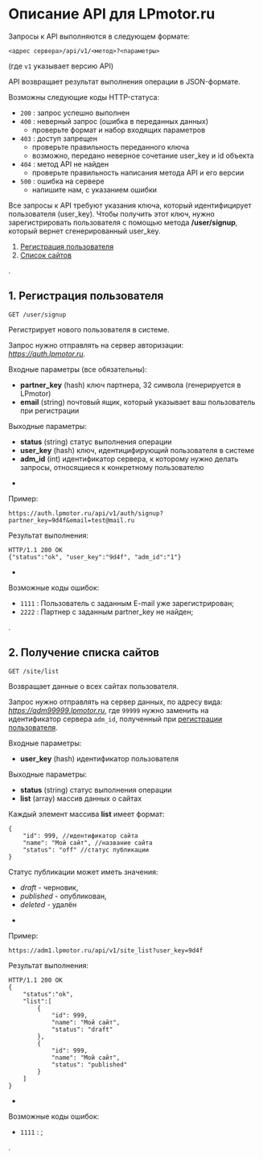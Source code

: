 # Описание API для LPmotor.ru

Запросы к API выполняются в следующем формате:

    <адрес сервера>/api/v1/<метод>?<параметры>

(где `v1` указывает версию API)

API возвращает результат выполнения операции в JSON-формате.

Возможны следующие коды HTTP-статуса:

* `200` : запрос успешно выполнен
* `400` : неверный запрос (ошибка в переданных данных)
    * проверьте формат и набор входящих параметров
* `403` : доступ запрещен
    * проверьте правильность переданного ключа
    * возможно, передано неверное сочетание user_key и id объекта
* `404` : метод API не найден
    * проверьте правильность написания метода API и его версии
* `500` : ошибка на сервере
    * напишите нам, с указанием ошибки

Все запросы к API требуют указания ключа, который идентифицирует пользователя (user_key).
Чтобы получить этот ключ, нужно зарегистрировать пользователя с помощью метода __/user/signup__, который вернет сгенерированный user_key.

1. [Регистрация пользователя](#user_reg)
1. [Список сайтов](#site_list)

.

## <a name="user_reg"></a>1. Регистрация пользователя

    GET /user/signup

Регистрирует нового пользователя в системе.

Запрос нужно отправлять на сервер авторизации: _https://auth.lpmotor.ru_.

Входные параметры (все обязательны):

* __partner_key__ (hash) ключ партнера, 32 символа (генерируется в LPmotor)
* __email__ (string) почтовый ящик, который указывает ваш пользователь при регистрации

Выходные параметры:

* __status__ (string) статус выполнения операции
* __user_key__ (hash) ключ, идентицифирующий пользователя в системе
* __adm_id__ (int) идентификатор сервера, к которому нужно делать запросы, относящиеся к конкретному пользователю

-

Пример:

    https://auth.lpmotor.ru/api/v1/auth/signup?partner_key=9d4f&email=test@mail.ru

Результат выполнения:

    HTTP/1.1 200 OK
    {"status":"ok", "user_key":"9d4f", "adm_id":"1"}

-

Возможные коды ошибок:

* `1111` : Пользователь с заданным E-mail уже зарегистрирован;
* `2222` : Партнер с заданным partner_key не найден;

.

## <a name="site_list">2. Получение списка сайтов

    GET /site/list

Возвращает данные о всех сайтах пользователя.

Запрос нужно отправлять на сервер данных, по адресу вида: _https://adm99999.lpmotor.ru_, где `99999` нужно заменить на идентификатор сервера `adm_id`, полученный при [регистрации пользователя](#user_reg).

Входные параметры:

* __user_key__ (hash) идентификатор пользователя

Выходные параметры:

* __status__ (string) статус выполнения операции
* __list__ (array) массив данных о сайтах

Каждый элемент массива __list__ имеет формат:

    {
        "id": 999, //идентификатор сайта
        "name": "Мой сайт", //название сайта
        "status": "off" //статус публикации
    }

Статус публикации может иметь значения:

* _draft_ - черновик,
* _published_ - опубликован,
* _deleted_ - удалён

-

Пример:

    https://adm1.lpmotor.ru/api/v1/site_list?user_key=9d4f

Результат выполнения:

    HTTP/1.1 200 OK
    {
        "status":"ok",
        "list":[
            {
                "id": 999,
                "name": "Мой сайт",
                "status": "draft"
            },
            {
                "id": 999,
                "name": "Мой сайт",
                "status": "published"
            }
        ]
    }

-

Возможные коды ошибок:

* `1111` : ;

.